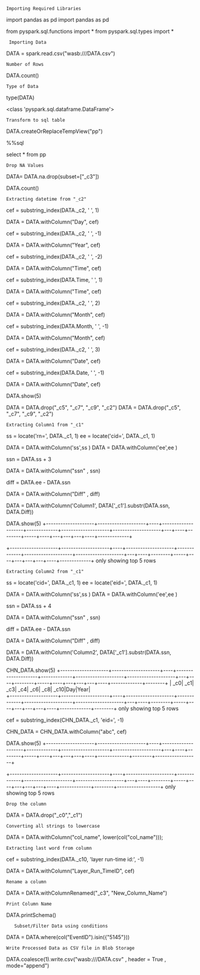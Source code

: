     Importing Required Libraries

import pandas as pd
import pandas as pd

from pyspark.sql.functions import *
from pyspark.sql.types import *

     Importing Data

DATA = spark.read.csv("wasb:///DATA.csv")

    Number of Rows

DATA.count()

    Type of Data

type(DATA)

<class 'pyspark.sql.dataframe.DataFrame'>

    Transform to sql table

DATA.createOrReplaceTempView("pp")

%%sql

select * from pp

    Drop NA Values

DATA= DATA.na.drop(subset=["_c3"])

DATA.count()

    Extracting datetime from "_c2"

cef = substring_index(DATA._c2, ' ', 1)

DATA = DATA.withColumn("Day", cef)

cef = substring_index(DATA._c2, ' ', -1)

DATA = DATA.withColumn("Year", cef)

cef = substring_index(DATA._c2, ' ', -2)

DATA = DATA.withColumn("Time", cef)

cef = substring_index(DATA.Time, ' ', 1)

DATA = DATA.withColumn("Time", cef)

cef = substring_index(DATA._c2, ' ', 2)

DATA = DATA.withColumn("Month", cef)

cef = substring_index(DATA.Month, ' ', -1)

DATA = DATA.withColumn("Month", cef)

cef = substring_index(DATA._c2, ' ', 3)

DATA = DATA.withColumn("Date", cef)

cef = substring_index(DATA.Date, ' ', -1)

DATA = DATA.withColumn("Date", cef)

DATA.show(5)


DATA = DATA.drop("_c5", "_c7", "_c9", "_c2")
DATA = DATA.drop("_c5", "_c7", "_c9", "_c2")
                                        
    Extracting Column1 from "_c1"

ss = locate('rn=', DATA._c1, 1)
ee = locate('cid=', DATA._c1, 1)

DATA = DATA.withColumn('ss',ss )
DATA = DATA.withColumn('ee',ee )

ssn = DATA.ss + 3

DATA = DATA.withColumn("ssn" , ssn)

diff = DATA.ee - DATA.ssn

DATA = DATA.withColumn("Diff" , diff)

DATA = DATA.withColumn('Column1', DATA['_c1'].substr(DATA.ssn, DATA.Diff))

DATA.show(5)
+--------------------+--------------------+----+--------------------+-------------+--------------------+--------------------+---+----+--------+-----+----+---+---+---+----+-------------+

+--------------------+--------------------+----+--------------------+-------------+--------------------+--------------------+---+----+--------+-----+----+---+---+---+----+-------------+
only showing top 5 rows
                                                  
    Extracting Column2 from "_c1"

ss = locate('cid=', DATA._c1, 1)
ee = locate('eid=', DATA._c1, 1)

DATA = DATA.withColumn('ss',ss )
DATA = DATA.withColumn('ee',ee )

ssn = DATA.ss + 4

DATA = DATA.withColumn("ssn" , ssn)

diff = DATA.ee - DATA.ssn

DATA = DATA.withColumn("Diff" , diff)

DATA = DATA.withColumn('Column2', DATA['_c1'].substr(DATA.ssn, DATA.Diff))

CHN_DATA.show(5)
+--------------------+--------------------+----+--------------------+-------------+--------------------+--------------------+---+----+--------+-----+----+---+---+---+----+-------------+--------+
|                 _c0|                 _c1| _c3|                 _c4|          _c6|                 _c8|                _c10|Day|Year|    
+--------------------+--------------------+----+--------------------+-------------+--------------------+--------------------+---+----+--------+-----+----+---+---+---+----+-------------+--------+
only showing top 5 rows

cef = substring_index(CHN_DATA._c1, 'eid=', -1)

CHN_DATA = CHN_DATA.withColumn("abc", cef)

DATA.show(5)
+--------------------+--------------------+----+--------------------+-------------+--------------------+--------------------+---+----+--------+-----+----+---+---+---+----+-------------+--------+------------------+


+--------------------+--------------------+----+--------------------+-------------+--------------------+--------------------+---+----+--------+-----+----+---+---+---+----+-------------+--------+------------------+
only showing top 5 rows

    Drop the column

DATA = DATA.drop("_c0","_c1")

    Converting all strings to lowercase

DATA = DATA.withColumn("col_name", lower(col("col_name")));

    Extracting last word from column
    
cef = substring_index(DATA._c10, 'layer run-time id:', -1)

DATA = DATA.withColumn("Layer_Run_TimeID", cef)

    Rename a column

DATA = DATA.withColumnRenamed("_c3", "New_Column_Name")

    Print Column Name 

DATA.printSchema()
    
       Subset/Filter Data using conditions
    
DATA = DATA.where(col("EventID").isin({"5145"}))

    Write Processed Data as CSV file in Blob Storage

DATA.coalesce(1).write.csv("wasb:///DATA.csv" , header = True , mode="append")

